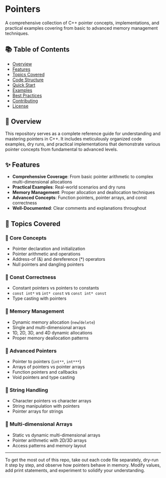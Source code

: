 # Pointers

A comprehensive collection of C++ pointer concepts, implementations, and practical examples covering from basic to advanced memory management techniques.

## 📚 Table of Contents

- [Overview](#overview)
- [Features](#features)
- [Topics Covered](#topics-covered)
- [Code Structure](#code-structure)
- [Quick Start](#quick-start)
- [Examples](#examples)
- [Best Practices](#best-practices)
- [Contributing](#contributing)
- [License](#license)

## 🎯 Overview

This repository serves as a complete reference guide for understanding and mastering pointers in C++. It includes meticulously organized code examples, dry runs, and practical implementations that demonstrate various pointer concepts from fundamental to advanced levels.

## ✨ Features

- **Comprehensive Coverage**: From basic pointer arithmetic to complex multi-dimensional allocations
- **Practical Examples**: Real-world scenarios and dry runs
- **Memory Management**: Proper allocation and deallocation techniques
- **Advanced Concepts**: Function pointers, pointer arrays, and const correctness
- **Well-Documented**: Clear comments and explanations throughout

## 📖 Topics Covered

### 🔹 Core Concepts
- Pointer declaration and initialization
- Pointer arithmetic and operations
- Address-of (&) and dereference (*) operators
- Null pointers and dangling pointers

### 🔹 Const Correctness
- Constant pointers vs pointers to constants
- `const int*` vs `int* const` vs `const int* const`
- Type casting with pointers

### 🔹 Memory Management
- Dynamic memory allocation (`new`/`delete`)
- Single and multi-dimensional arrays
- 1D, 2D, 3D, and 4D dynamic allocations
- Proper memory deallocation patterns

### 🔹 Advanced Pointers
- Pointer to pointers (`int**`, `int***`)
- Arrays of pointers vs pointer arrays
- Function pointers and callbacks
- Void pointers and type casting

### 🔹 String Handling
- Character pointers vs character arrays
- String manipulation with pointers
- Pointer arrays for strings

### 🔹 Multi-dimensional Arrays
- Static vs dynamic multi-dimensional arrays
- Pointer arithmetic with 2D/3D arrays
- Access patterns and memory layout
-----------------------------------

To get the most out of this repo, take out each code file separately, dry-run it step by step, and observe how pointers behave in memory. Modify values, add print statements, and experiment to solidify your understanding.
